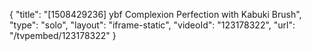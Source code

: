 {
    "title": "[1508429236] ybf Complexion Perfection with Kabuki Brush",
    "type": "solo",
    "layout": "iframe-static",
    "videoId": "123178322",
    "url": "\/tvpembed\/123178322"
}